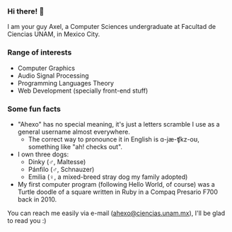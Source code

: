 ### Hi there! 👋
I am your guy Axel, a Computer Sciences undergraduate at Facultad de Ciencias UNAM, in Mexico City.

### Range of interests 
- Computer Graphics
- Audio Signal Processing
- Programming Languages Theory
- Web Development (specially front-end stuff)

### Some fun facts
- "Ahexo" has no special meaning, it's just a letters scramble I use as a general username almost everywhere.
  - The correct way to pronounce it in English is ɑ-jæ-ʧkz-oʊ, something like "ah! checks out".
- I own three dogs: 
  - Dinky (♂️, Maltesse)
  - Pánfilo (♂️, Schnauzer)
  - Emilia (♀️, a mixed-breed stray dog my family adopted)
- My first computer program (following Hello World, of course) was a Turtle doodle of a square written in Ruby in a Compaq Presario F700 back in 2010.

You can reach me easily via e-mail ([ahexo@ciencias.unam.mx](mailto:ahexo@ciencias.unam.mx)), I'll be glad to read you :)

